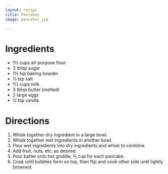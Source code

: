 ```yaml
---
layout: recipe
title: Pancakes
image: pancakes.jpg

---
```


# Ingredients

- 1½ cups all-purpose flour
- 3 tblsp sugar
- 1½ tsp baking bowder 
- ½ tsp salt 
- 1½ cups milk
- 3 tblsp butter (melted)
- 2 large eggs 
- ½ tsp vanilla 

# Directions

1. Whisk together dry ingredient in a large bowl. 
2. Whisk together wet ingredients in another bowl. 
3. Pour wet ingredients into dry ingredients and whisk to combine.
4. Add fruit, nuts, etc. as desired. 
5. Pour batter onto hot griddle, ⅓ cup for each pancake. 
6. Cook until bubbles form on top, then flip and cook other side until lightly browned. 